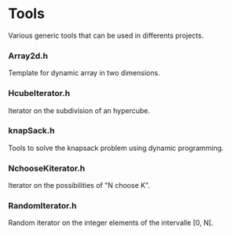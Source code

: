 # Tools #
Various generic tools that can be used in differents projects.

### Array2d.h ###
Template for dynamic array in two dimensions.

### HcubeIterator.h ###
Iterator on the subdivision of an hypercube.

### knapSack.h ###
Tools to solve the knapsack problem using dynamic programming.

### NchooseKiterator.h ###
Iterator on the possibilities of "N choose K".

### RandomIterator.h ###
Random iterator on the integer elements of the intervalle [0, N[.

